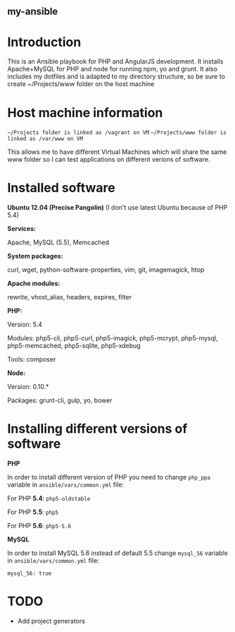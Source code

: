 my-ansible
---

# Introduction
This is an Ansible playbook for PHP and AngularJS development. It installs Apache+MySQL for PHP and node for running npm, yo and grunt.
It also includes my dotfiles and is adapted to my directory structure, so be sure to create ~/Projects/www folder on the host machine


# Host machine information
`~/Projects folder is linked as /vagrant on VM`
`~/Projects/www folder is linked as /var/www on VM`

This allows me to have different Virtual Machines which will share the same www folder so I can test applications on different verions of software.


# Installed software

**Ubuntu 12.04 (Precise Pangolin)** (I don't use latest Ubuntu because of PHP 5.4)

**Services:**

Apache, MySQL (5.5), Memcached

**System packages:**

curl, wget, python-software-properties, vim, git, imagemagick, htop

**Apache modules:**

rewrite, vhost_alias, headers, expires, filter

**PHP:**

Version: 5.4

Modules: php5-cli, php5-curl, php5-imagick, php5-mcrypt, php5-mysql, php5-memcached, php5-sqlite, php5-xdebug

Tools: composer

**Node:**

Version: 0.10.*

Packages: grunt-cli, gulp, yo, bower

# Installing different versions of software

**PHP**

In order to install different version of PHP you need to change `php_ppa` variable in `ansible/vars/common.yml` file:

For PHP **5.4**: `php5-oldstable`

For PHP **5.5**: `php5`

For PHP **5.6**: `php5-5.6`

**MySQL**

In order to install MySQL 5.6 instead of default 5.5 change `mysql_56` variable in `ansible/vars/common.yml` file:

`mysql_56: true`

# TODO
- Add project generators
